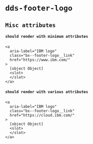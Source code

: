 # `dds-footer-logo`

## `Misc attributes`

####   `should render with minimum attributes`

```
<a
  aria-label="IBM logo"
  class="bx--footer-logo__link"
  href="https://www.ibm.com/"
>
  [object Object]
  <slot>
  </slot>
</a>

```

####   `should render with various attributes`

```
<a
  aria-label="IBM logo"
  class="bx--footer-logo__link"
  href="https://cloud.ibm.com/"
>
  [object Object]
  <slot>
  </slot>
</a>

```

